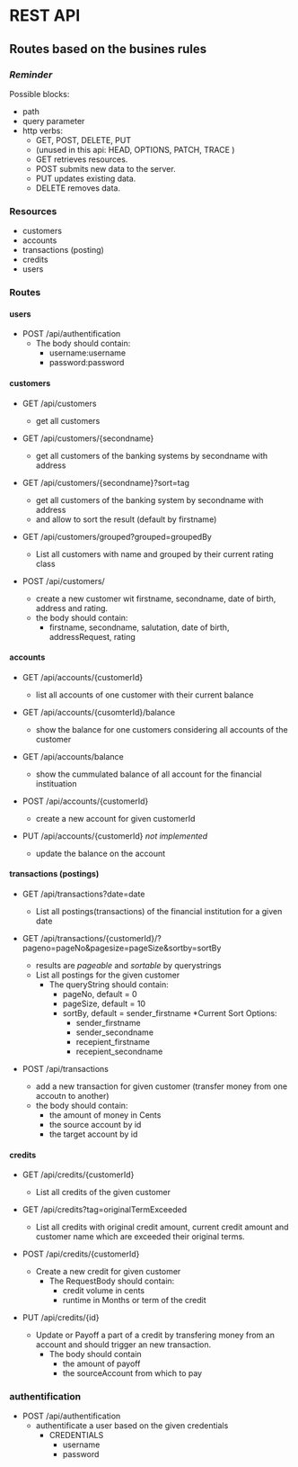 # REST API

## Routes based on the busines rules

### *Reminder*

Possible blocks:
* path
* query parameter
* http verbs: 
  * GET, POST, DELETE, PUT 
  * (unused in this api: HEAD, OPTIONS, PATCH, TRACE )
  * GET retrieves resources.
  * POST submits new data to the server.
  * PUT updates existing data.
  * DELETE removes data.

### Resources
* customers
* accounts
* transactions (posting)
* credits
* users

### Routes

#### users
* POST /api/authentification
  * The body should contain:
    * username:username 
    * password:password
  
#### customers

* GET /api/customers
  * get all customers

* GET /api/customers/{secondname} 
  * get all customers of the banking systems by secondname with address
  
* GET /api/customers/{secondname}?sort=tag 
  * get all customers of the banking system by secondname with address
  * and allow to sort the result (default by firstname)

* GET /api/customers/grouped?grouped=groupedBy
  * List all customers with name and  grouped by their current rating class
  
* POST /api/customers/
  * create a new customer wit firstname, secondname, date of birth, address and rating.
  * the body should contain:
    * firstname, secondname, salutation, date of birth, addressRequest, rating
 

#### accounts

* GET /api/accounts/{customerId}
  * list all accounts of one customer with their current balance

* GET /api/accounts/{cusomterId}/balance
  * show the balance for one customers considering all accounts of the customer

* GET /api/accounts/balance
  * show the cummulated balance of all account for the financial instituation

* POST /api/accounts/{customerId}
  * create a new account for given customerId

* PUT /api/accounts/{customerId} *not implemented*
  * update the balance on the account


#### transactions (postings)

* GET /api/transactions?date=date
  * List all postings(transactions) of the financial institution for a given date

* GET /api/transactions/{customerId}/?pageno=pageNo&pagesize=pageSize&sortby=sortBy
  * results are *pageable* and *sortable* by querystrings
  * List all postings for the given customer
    * The queryString should contain:
      * pageNo, default = 0
      * pageSize, default = 10
      * sortBy, default = sender_firstname
        *Current Sort Options:  
          * sender_firstname
          * sender_secondname
          * recepient_firstname
          * recepient_secondname


* POST /api/transactions
  * add a new transaction for given customer (transfer money from one accoutn to another)
  * the body should contain:
    * the amount of money in Cents
    * the source account by id
    * the target account by id

#### credits
* GET /api/credits/{customerId}
  * List all credits of the given customer

* GET /api/credits?tag=originalTermExceeded
  * List all credits with original credit amount, current credit amount and customer name which are exceeded their original terms.

* POST /api/credits/{customerId}
  * Create a new credit for given customer
    * The RequestBody should contain:
      * credit volume in cents
      * runtime in Months or term of the credit

* PUT /api/credits/{id}
  * Update or Payoff a part of a credit by transfering money from an account and should trigger an new transaction.
    * The body should contain
      * the amount of payoff 
      * the sourceAccount from which to pay

### authentification
* POST /api/authentification
  * authentificate a user based on the given credentials
    * CREDENTIALS
      * username
      * password